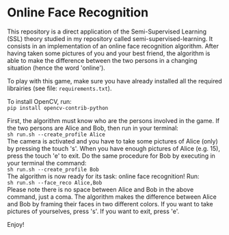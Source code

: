 # Online Face Recognition

This repository is a direct application of the Semi-Supervised Learning (SSL) theory studied in my repository called semi-supervised-learning. It consists in an implementation of an online face recognition algorithm. After having taken some pictures of you and your best friend, the algorithm is able to make the difference between the two persons in a changing situation (hence the word 'online').

To play with this game, make sure you have already installed all the required librairies (see file: `requirements.txt`).

To install OpenCV, run:  
``
pip install opencv-contrib-python
``

First, the algorithm must know who are the persons involved in the game. If the two persons are Alice and Bob, then run in your terminal:  
``
sh run.sh --create_profile Alice
``  
The camera is activated and you have to take some pictures of Alice (only) by pressing the touch 's'. When you have enough pictures of Alice (e.g. 15), press the touch 'e' to exit. Do the same procedure for Bob by executing in your terminal the command:  
``
sh run.sh --create_profile Bob
``  
The algorithm is now ready for its task: online face recognition! Run:  
``
sh run.sh --face_reco Alice,Bob
``  
Please note there is no space between Alice and Bob in the above command, just a coma. The algorithm makes the difference between Alice and Bob by framing their faces in two different colors. If you want to take pictures of yourselves, press 's'. If you want to exit, press 'e'. 

Enjoy!

